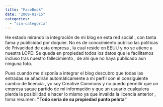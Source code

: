 ```yaml
---
title: "FaceBook"
date: "2009-01-15"
categories: 
  - "sin-categoria"
---
```


He estado mirando la integración de mi blog en esta red social , con tanta fama y publicidad por doquier. No es de conocimiento publico las políticas de Privacidad de esta empresa , la cual reside en EEUU y no se atiene a nuestra LOPD. Se queda en propiedad todos los datos que le facilitamos incluso tras nuestro fallecimiento , de ahí que no haya publicado aun ninguna foto.

Pues cuando me disponía a integrar el blog descubro que todas las entradas se añadirán automáticamente a mi perfil con el consiguiente cambio de licencia , yo soy Creative Commons y no puedo permitir que un empresa saque partido de mi información y que un usuario cualquiera pierda la posibilidad e hacer lo mismo ya que invalida la licencia anterior , toma resumen: **"Todo sería de su propiedad punto pelota"**
